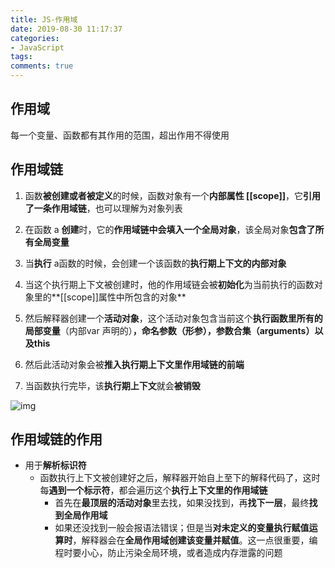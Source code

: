 ```yaml
---
title: JS-作用域
date: 2019-08-30 11:17:37
categories:
- JavaScript
tags:
comments: true
---
```


## 作用域

每一个变量、函数都有其作用的范围，超出作用不得使用

<!-- more -->

## 作用域链

1. 函数**被创建或者被定义**的时候，函数对象有一个**内部属性 [[scope]]**，它**引用了一条作用域链**，也可以理解为对象列表


2. 在函数 a **创建**时，它的**作用域链中会填入一个全局对象**，该全局对象**包含了所有全局变量**
3. 当**执行** a函数的时候，会创建一个该函数的**执行期上下文的内部对象**
4. 当这个执行期上下文被创建时，他的作用域链会被**初始化**为当前执行的函数对象里的**[[scope]]属性中所包含的对象**
5. 然后解释器创建一个**活动对象**，这个活动对象包含当前这个**执行函数里所有的局部变量**（内部var 声明的）**，命名参数（形参），参数合集（arguments）以及this**
6. 然后此活动对象会被**推入执行期上下文里作用域链的前端**
7. 当函数执行完毕，该**执行期上下文**就会**被销毁**

![img](https://img.youpin.mi-img.com/jianyu/81bd774792f5b9483d82e392994d3afe.png?w=776&h=625)

## 作用域链的作用

- 用于**解析标识符**
  - 函数执行上下文被创建好之后，解释器开始自上至下的解释代码了，这时每**遇到一个标示符**，都会遍历这个**执行上下文里的作用域链**
    - 首先在**最顶层的活动对象**里去找，如果没找到，再**找下一层**，最终**找到全局作用域**
    - 如果还没找到一般会报语法错误；但是当**对未定义的变量执行赋值运算时**，解释器会在**全局作用域创建该变量并赋值**。这一点很重要，编程时要小心，防止污染全局环境，或者造成内存泄露的问题